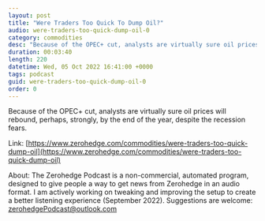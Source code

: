 ```yaml
---
layout: post
title: "Were Traders Too Quick To Dump Oil?"
audio: were-traders-too-quick-dump-oil-0
category: commodities
desc: "Because of the OPEC+ cut, analysts are virtually sure oil prices will rebound, perhaps, strongly, by the end of the year, despite the recession fears."
duration: 00:03:40
length: 220
datetime: Wed, 05 Oct 2022 16:41:00 +0000
tags: podcast
guid: were-traders-too-quick-dump-oil-0
order: 0
---
```

Because of the OPEC+ cut, analysts are virtually sure oil prices will rebound, perhaps, strongly, by the end of the year, despite the recession fears.

Link: [https://www.zerohedge.com/commodities/were-traders-too-quick-dump-oil](https://www.zerohedge.com/commodities/were-traders-too-quick-dump-oil)

About: The Zerohedge Podcast is a non-commercial, automated program, designed to give people a way to get news from Zerohedge in an audio format.  I am actively working on tweaking and improving the setup to create a better listening experience (September 2022).  Suggestions are welcome: [zerohedgePodcast@outlook.com](mailto:zerohedgePodcast@outlook.com)
